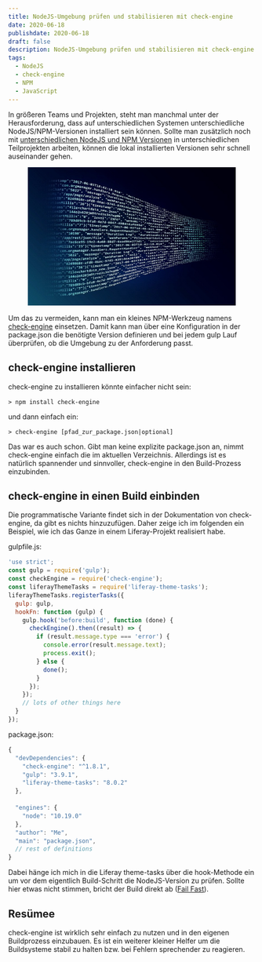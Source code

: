 ```yaml
---
title: NodeJS-Umgebung prüfen und stabilisieren mit check-engine
date: 2020-06-18
publishdate: 2020-06-18
draft: false
description: NodeJS-Umgebung prüfen und stabilisieren mit check-engine
tags:
  - NodeJS
  - check-engine
  - NPM
  - JavaScript
---
```


In größeren Teams und Projekten, steht man manchmal unter der Herausforderung, dass auf unterschiedlichen Systemen unterschiedliche NodeJS/NPM-Versionen installiert sein können. Sollte man zusätzlich noch mit <a href="/blog/nvm-running-on-windows">unterschiedlichen NodeJS und NPM Versionen</a> in unterschiedlichen Teilprojekten arbeiten, können die lokal installierten Versionen sehr schnell auseinander gehen.
<!-- more -->
<figure>
    <img src="/src/img/data_flow.jpeg" alt="Stylised Datastream in form of a horizontal wave" title="Datastream">
</figure>

Um das zu vermeiden, kann man ein kleines NPM-Werkzeug namens <a href="https://github.com/mohlsen/check-engine" target="_blank">check-engine</a> einsetzen. Damit kann man über eine Konfiguration in der package.json die benötigte Version definieren und bei jedem gulp Lauf überprüfen, ob die Umgebung zu der Anforderung passt.

## check-engine installieren

check-engine zu installieren könnte einfacher nicht sein:
~~~
> npm install check-engine
~~~
und dann einfach ein:
~~~
> check-engine [pfad_zur_package.json|optional]
~~~

Das war es auch schon. Gibt man keine explizite package.json an, nimmt check-engine einfach die im aktuellen Verzeichnis.
Allerdings ist es natürlich spannender und sinnvoller, check-engine in den Build-Prozess einzubinden.

## check-engine in einen Build einbinden

Die programmatische Variante findet sich in der Dokumentation von check-engine, da gibt es nichts hinzuzufügen.
Daher zeige ich im folgenden ein Beispiel, wie ich das Ganze in einem Liferay-Projekt realisiert habe.

gulpfile.js:
~~~javascript
'use strict';
const gulp = require('gulp');
const checkEngine = require('check-engine');
const liferayThemeTasks = require('liferay-theme-tasks');
liferayThemeTasks.registerTasks({
  gulp: gulp,
  hookFn: function (gulp) {
    gulp.hook('before:build', function (done) {
      checkEngine().then((result) => {
        if (result.message.type === 'error') {
          console.error(result.message.text);
          process.exit();
        } else {
          done();
        }
      });
    });
    // lots of other things here
  }
});
~~~

package.json:
~~~javascript
{
  "devDependencies": {
    "check-engine": "^1.8.1",
    "gulp": "3.9.1",
    "liferay-theme-tasks": "8.0.2"
  },

  "engines": {
    "node": "10.19.0"
  },
  "author": "Me",
  "main": "package.json",
  // rest of definitions
}
~~~

Dabei hänge ich mich in die Liferay theme-tasks über die hook-Methode ein um vor dem eigentlich Build-Schritt die NodeJS-Version zu prüfen. Sollte hier etwas nicht stimmen, bricht der Build direkt ab (<a href="https://de.wikipedia.org/wiki/Fail-Fast" target="_blank">Fail Fast</a>).

## Resümee

check-engine ist wirklich sehr einfach zu nutzen und in den eigenen Buildprozess einzubauen. Es ist ein weiterer kleiner Helfer um die Buildsysteme stabil zu halten bzw. bei Fehlern sprechender zu reagieren.

